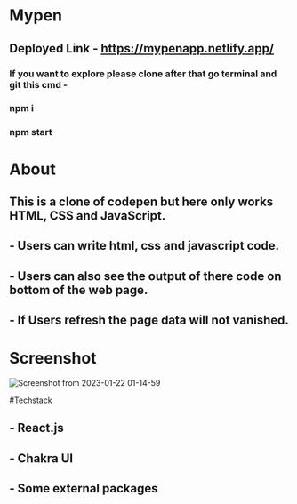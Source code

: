 # Mypen

## Deployed Link - https://mypenapp.netlify.app/

### If you want to explore please clone after that go terminal and git this cmd -

### npm i
### npm start

# About

## This is a clone of codepen but here only works HTML, CSS and JavaScript.

## - Users can write html, css and javascript code.

## - Users can also see the output of there code on bottom of the web page.

## - If Users refresh the page data will not vanished.

# Screenshot 
![Screenshot from 2023-01-22 01-14-59](https://user-images.githubusercontent.com/108895920/213884482-860d50aa-e350-4d26-a56b-5dbb5d113483.png)

#Techstack
## - React.js
## - Chakra UI
## - Some external packages
